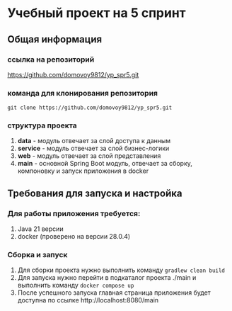 # Учебный проект на 5 спринт
## Общая информация
### ссылка на репозиторий
https://github.com/domovoy9812/yp_spr5.git
### команда для клонирования репозитория
```git clone https://github.com/domovoy9812/yp_spr5.git```
### структура проекта
1. **data** - модуль отвечает за слой доступа к данным
2. **service** - модуль отвечает за слой бизнес-логики
3. **web** - модуль отвечает за слой представления
4. **main** - основной Spring Boot модуль, отвечает за сборку, компоновку и запуск приложения в docker
## Требования для запуска и настройка
### Для работы приложения требуется:
1. Java 21 версии
2. docker (проверено на версии 28.0.4)
### Сборка и запуск
1. Для сборки проекта нужно выполнить команду ```gradlew clean build```
2. Для запуска нужно перейти в подкаталог проекта ./main и выполнить команду ```docker compose up```
3. После успешного запуска главная страница приложения будет доступна по ссылке http://localhost:8080/main